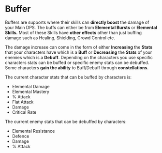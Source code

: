 # Buffer

Buffers are supports where their skills can **directly boost** the damage of your Main DPS. The buffs can either be from **Elemental Bursts** or **Elemental Skills.** Most of these Skills have **other effects** other than just buffing damage such as Healing, Shielding, Crowd Control etc.

The damage increase can come in the form of either **Increasing** the **Stats** that your characters have which is a **Buff** or **Decreasing** the **Stats** of your enemies which is a **Debuff**. Depending on the characters you use specific characters stats can be buffed or specific enemy stats can be debuffed. Some characters **gain the ability** to Buff/Debuff through **constellations.**

The current character stats that can be buffed by characters is:

* Elemental Damage
* Elemental Mastery
* % Attack
* Flat Attack
* Damage
* Critical Rate

The current enemy stats that can be debuffed by characters:

* Elemental Resistance
* Defence
* Damage
* % Attack

